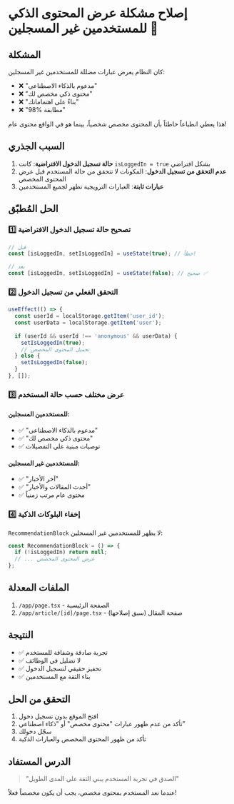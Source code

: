 # إصلاح مشكلة عرض المحتوى الذكي للمستخدمين غير المسجلين 🤖

## المشكلة
كان النظام يعرض عبارات مضللة للمستخدمين غير المسجلين:
- ❌ "مدعوم بالذكاء الاصطناعي"
- ❌ "محتوى ذكي مخصص لك"
- ❌ "بناءً على اهتماماتك"
- ❌ "98% مطابقة"

هذا يعطي انطباعاً خاطئاً بأن المحتوى مخصص شخصياً، بينما هو في الواقع محتوى عام!

## السبب الجذري
1. **حالة تسجيل الدخول الافتراضية**: كانت `isLoggedIn = true` بشكل افتراضي
2. **عدم التحقق من تسجيل الدخول**: المكونات لا تتحقق من حالة المستخدم قبل عرض المحتوى المخصص
3. **عبارات ثابتة**: العبارات الترويجية تظهر لجميع المستخدمين

## الحل المُطبّق

### 1️⃣ تصحيح حالة تسجيل الدخول الافتراضية
```typescript
// قبل
const [isLoggedIn, setIsLoggedIn] = useState(true); // خطأ!

// بعد
const [isLoggedIn, setIsLoggedIn] = useState(false); // صحيح ✅
```

### 2️⃣ التحقق الفعلي من تسجيل الدخول
```typescript
useEffect(() => {
  const userId = localStorage.getItem('user_id');
  const userData = localStorage.getItem('user');
  
  if (userId && userId !== 'anonymous' && userData) {
    setIsLoggedIn(true);
    // تحميل المحتوى المخصص
  } else {
    setIsLoggedIn(false);
  }
}, []);
```

### 3️⃣ عرض مختلف حسب حالة المستخدم

#### للمستخدمين المسجلين:
- ✅ "مدعوم بالذكاء الاصطناعي"
- ✅ "محتوى ذكي مخصص لك"
- ✅ توصيات مبنية على التفضيلات

#### للمستخدمين غير المسجلين:
- ✅ "آخر الأخبار"
- ✅ "أحدث المقالات والأخبار"
- ✅ محتوى عام مرتب زمنياً

### 4️⃣ إخفاء البلوكات الذكية
`RecommendationBlock` لا يظهر للمستخدمين غير المسجلين:
```typescript
const RecommendationBlock = () => {
  if (!isLoggedIn) return null;
  // ... عرض المحتوى المخصص
};
```

## الملفات المعدلة
1. `/app/page.tsx` - الصفحة الرئيسية
2. `/app/article/[id]/page.tsx` - صفحة المقال (سبق إصلاحها)

## النتيجة
- ✅ تجربة صادقة وشفافة للمستخدم
- ✅ لا تضليل في الوظائف
- ✅ تحفيز حقيقي لتسجيل الدخول
- ✅ بناء الثقة مع المستخدمين

## التحقق من الحل
1. افتح الموقع بدون تسجيل دخول
2. تأكد من عدم ظهور عبارات "محتوى مخصص" أو "ذكاء اصطناعي"
3. سجّل دخولك
4. تأكد من ظهور المحتوى المخصص والعبارات الذكية

## الدرس المستفاد
> "الصدق في تجربة المستخدم يبني الثقة على المدى الطويل"

عندما نعد المستخدم بمحتوى مخصص، يجب أن يكون مخصصاً فعلاً! 